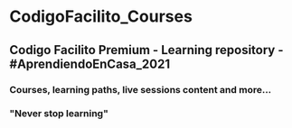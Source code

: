 # CodigoFacilito_Courses
## Codigo Facilito Premium - Learning repository - #AprendiendoEnCasa_2021
### Courses, learning paths, live sessions content and more...
### "Never stop learning"